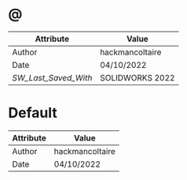 # @
| Attribute | Value |
| ---  | ---     |
| Author | hackmancoltaire |
| Date | 04/10/2022 |
| _SW_Last_Saved_With_ | SOLIDWORKS 2022 |
# Default
| Attribute | Value |
| ---  | ---     |
| Author | hackmancoltaire |
| Date | 04/10/2022 |
